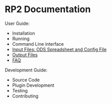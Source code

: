 # RP2 Documentation

User Guide:
* Installation
* Running
* Command Line interface
* [Input Files: ODS Spreadsheet and Config File](input_files.md)
* [Output Files](output_files.md)
* [FAQ](faq.md)

Development Guide:
* Source Code
* Plugin Development
* Testing
* Contributing
